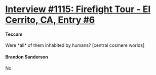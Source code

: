 # [Interview #1115: Firefight Tour - El Cerrito, CA, Entry #6](https://www.theoryland.com/intvmain.php?i=1115#6)

#### Teccam

Were \*all\* of them inhabited by humans? [central cosmere worlds]

#### Brandon Sanderson

No.

